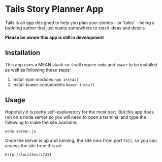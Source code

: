 Tails Story Planner App
=======================

Tails is an app designed to help you plan your stories - or 'tales' - being a
budding author that just wants somewhere to stash ideas and details.

**Please be aware this app is still in development**

Installation
------------

This app uses a MEAN stack so it will require `node` and `bower` to be installed
as well as following these steps:

1. Install npm modules `npm install`
2. Install bower components `bower install`

Usage
-----

Hopefully it is pretty self-explanatory for the most part. But this app does run
on a node server so you will need to open a terminal and type the following to
make the site available:

``` node server.js ```

Once the server is up and running, the site runs from port `7411`, so you can
access the site from this url:

``` http://localhost:7411 ```